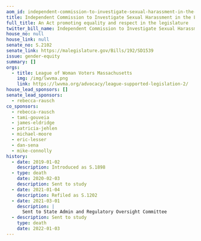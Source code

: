 ```yaml
---
aom_id: independent-commission-to-investigate-sexual-harassment-in-the-legislature
title: Independent Commission to Investigate Sexual Harassment in the Legislature
full_title: An Act promoting equality and respect in the legislature
twitter_bill_name: Independent Commission to Investigate Sexual Harassment in the Legislature
house_no: null
house_link: null
senate_no: S.2102
senate_link: https://malegislature.gov/Bills/192/SD1539
issue: gender-equity
summary: []
orgs:
  - title: League of Woman Voters Massachusetts
    img: /img/lwvma.png
    link: https://lwvma.org/advocacy/league-supported-legislation-2/
house_lead_sponsors: []
senate_lead_sponsors:
  - rebecca-rausch
co_sponsors:
  - rebecca-rausch
  - tami-gouveia
  - james-eldridge
  - patricia-jehlen
  - michael-moore
  - eric-lesser
  - dan-sena
  - mike-connolly
history:
  - date: 2019-01-02
    description: Introduced as S.1898
  - type: death
    date: 2020-02-03
    description: Sent to study
  - date: 2021-01-04
    description: Refiled as S.1202
  - date: 2021-03-01
    description: |
      Sent to State Admin and Regulatory Oversight Committee
  - description: Sent to study
    type: death
    date: 2022-01-03
---
```

